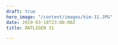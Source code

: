 ```yaml
---
draft: true
hero_image: "/content/images/kim-31.JPG"
date: 2019-03-18T23:00:00Z
title: ÄNTLIGEN 31

---
```

